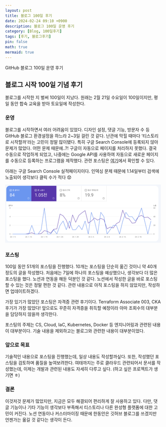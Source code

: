 ```yaml
---
layout: post
title: 블로그 100일 후기
date: 2024-02-24 09:10 +0900 
description: 블로그 100일 운영 후기
category: [Blog, 100일후기] 
tags: [후기, 블로그후기] 
pin: false
math: true
mermaid: true
---
```

GitHub 블로그 100일 운영 후기
<!--more-->


## 블로그 시작 100일 기념 후기


블로그를 시작한 지 벌써 100일이 지났다. 원래는 2월 21일 수요일이 100일이지만, 평일 동안 합숙 교육을 받아 토요일에 작성한다. 


### 운영


블로그를 시작하면서 여러 어려움이 있었다. 디자인 설정, 댓글 기능, 방문자 수 등 GitHub 블로그 환경설정을 하느라 2~3일 걸린 것 같다. 난관에 막힐 때마다 ‘티스토리로 시작할까’라는 고민이 정말 많이됐다. 특히 구글 Search Console에 등록되지 않아 문제가 많았다. 어떤 문제 때문에..?! 구글이 자동으로 페이지를 처리하지 못했다. 결국 수동으로 작업하게 되었고, 나중에는 Google API를 사용하여 자동으로 새로운 페이지를 수동으로 등록하는 프로그램을 제작했다. 관련 포스팅은 [여기](https://www.handongbee.com/posts/Search-Console-%EC%9D%B8%EB%8D%B1%EC%8B%B1%EC%9E%90%EB%8F%99%ED%99%94/)에서 확인할 수 있다. 


아래는 구글 Search Console 실적페이지이다. 인덱싱 문제 때문에 1.14일부터 검색에 노출되어 생각보다 클릭 수가 적다 😟


![Untitled.png](/assets/img/post/블로그%20100일%20후기/16.png)


### 포스팅


100일 동안 51개의 포스팅을 진행했다. 10개는 포스팅을 단순히 옮긴 것이니 약 40개 정도의 글을 작성했다. 처음에는 7일에 하나의 포스팅을 예상했으나, 생각보다 더 많은 포스팅을 했다. 노션과 연동을 해둔 덕분인 것 같다. 노션에서 작성한 글을 바로 포스팅할 수 있는 것은 정말 편한 것 같다. 관련 내용으로 아직 포스팅을 하지 않았지만, 작성하면 업데이트하겠다. 


가장 있기가 많았던 포스팅은 자격증 관련 후기이다. Terraform Associate 003, CKA 후기가 가장 많았다! 앞으로도 꾸준히 자격증을 취득할 예정이라 아마 조회수의 대부분을 담당하지 않을까 생각한다.


포스팅의 주제는 CS, Cloud, IaC, Kubernetes, Docker 등 엔지니어링과 관련된 내용이 대부분이다. 기술 내용을 제외하고는 블로그와 관련한 내용이 대부분이었다. 


### 앞으로 목표


기술적인 내용으로 포스팅을 진행했는데, 일상 내용도 작성할까싶다. 또한, 작성했던 포스팅을 검토하며 품질을 높여보려한다. 여태까지는 주로 클라우드 관련되어서 문서를 작성했는데, 이제는 개발과 관련된 내용도 자세히 다루고 싶다. (하고 싶은 프로젝트가 생기면 ㅎ)


### 결론


이것저것 문제가 많았지만, 지금은 모두 해결되어 편리하게 잘 사용하고 있다. 다만, 댓글 기능이나 기타 기능이 생각보다 부족해서 티스토리나 다른 완성형 플랫폼에 대한 고민이 커진다. 노션 연동이나 커스터마이징 때문에 한동안은 깃허브 블로그를 쓰겠지만 언젠가는 옮길 것 같다는 생각이 든다.

